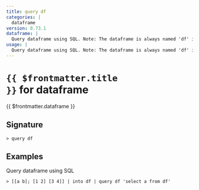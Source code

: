 ```yaml
---
title: query df
categories: |
  dataframe
version: 0.73.1
dataframe: |
  Query dataframe using SQL. Note: The dataframe is always named 'df' in your query's from clause.
usage: |
  Query dataframe using SQL. Note: The dataframe is always named 'df' in your query's from clause.
---
```


# <code>{{ $frontmatter.title }}</code> for dataframe

<div class='command-title'>{{ $frontmatter.dataframe }}</div>

## Signature

```> query df ```

## Examples

Query dataframe using SQL
```shell
> [[a b]; [1 2] [3 4]] | into df | query df 'select a from df'
```
